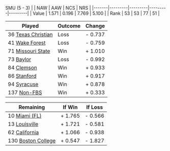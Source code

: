 SMU (5 - 3)
|       |   NAW   |   AAW   |   NCS   |   NRS   |
|-------|---------|---------|---------|---------|
| Value |   1.571 |   0.196 |   7.769 |   5.100 |
| Rank  |      53 |      53 |      77 |      51 |

| Played                    | Outcome    |  Change  |
|---------------------------|------------|----------|
|  36 [Texas Christian       ](TexasChristian.md)| Loss       | -  0.737 |
|  41 [Wake Forest           ](WakeForest.md)| Loss       | -  0.759 |
|  71 [Missouri State        ](MissouriState.md)| Win        | +  1.010 |
|  73 [Baylor                ](Baylor.md)| Loss       | -  0.992 |
|  84 [Clemson               ](Clemson.md)| Win        | +  0.933 |
|  86 [Stanford              ](Stanford.md)| Win        | +  0.917 |
|  94 [Syracuse              ](Syracuse.md)| Win        | +  0.878 |
| 137 [Non-FBS               ](NonFBS.md)| Win        | +  0.333 |

| Remaining                 |  If Win  |  If Loss |
|---------------------------|----------|----------|
|  10 [Miami (FL)            ](MiamiFL.md)| +  1.765 | -  0.566 |
|  13 [Louisville            ](Louisville.md)| +  1.721 | -  0.581 |
|  62 [California            ](California.md)| +  1.066 | -  0.938 |
| 130 [Boston College        ](BostonCollege.md)| +  0.547 | -  1.827 |

